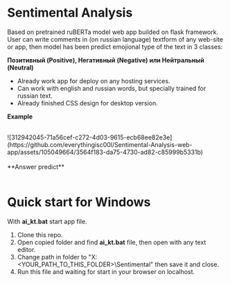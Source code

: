  # **Sentimental Analysis** 
 Based on pretrained ruBERTa model web app builded on flask framework. User can write comments in (on russian language) textform of any web-site or app, then model has been predict emojional type of the text in 3 classes:
  
  **Позитивный (Positive), Негативный (Negative) или Нейтральный (Neutral)**

  * Already work app for deploy on any hosting services.
  * Can work with english and russian words, but specially trained for russian text.
  * Already finished CSS design for desktop version.

**Example**

<br>
![312942045-71a56cef-c272-4d03-9615-ecb68ee82e3e](https://github.com/everythingisc00l/Sentimental-Analysis-web-app/assets/105049664/3564f183-da75-4730-ad82-c85999b5331b)
<br>
<br>
**Answer predict**
<br>
<br>

# **Quick start for Windows**

With **ai_kt.bat** start app file.

1. Clone this repo.
2. Open copied folder and find **ai_kt.bat** file, then open with any text editor.
3. Change path in folder to "X:\<YOUR_PATH_TO_THIS_FOLDER>\Sentimental" then save it and close.
4. Run this file and waiting for start in your browser on localhost. 
